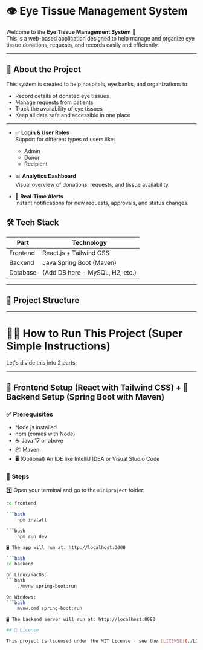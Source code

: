# 👁️ Eye Tissue Management System

Welcome to the **Eye Tissue Management System** 👋  
This is a web-based application designed to help manage and organize eye tissue donations, requests, and records easily and efficiently.

---

## 🌟 About the Project

This system is created to help hospitals, eye banks, and organizations to:

- Record details of donated eye tissues
- Manage requests from patients
- Track the availability of eye tissues
- Keep all data safe and accessible in one place

---

- ✅ **Login & User Roles**  
  Support for different types of users like:
  - Admin
  - Donor
  - Recipient

- 📊 **Analytics Dashboard**  
  Visual overview of donations, requests, and tissue availability.

- 🔔 **Real-Time Alerts**  
  Instant notifications for new requests, approvals, and status changes.

## 🛠️ Tech Stack

| Part      | Technology             |
|-----------|------------------------|
| Frontend  | React.js + Tailwind CSS |
| Backend   | Java Spring Boot (Maven) |
| Database  | (Add DB here - MySQL, H2, etc.) |

---

## 📁 Project Structure


---

# 🧑‍🏫 How to Run This Project (Super Simple Instructions)

Let's divide this into 2 parts:

---

## 🎨 Frontend Setup (React with Tailwind CSS) + 🔧 Backend Setup (Spring Boot with Maven)

### ✅ Prerequisites

- Node.js installed
- npm (comes with Node)
- ☕ Java 17 or above
- 📦 Maven
- 🖥️ (Optional) An IDE like IntelliJ IDEA or Visual Studio Code

### 🚀 Steps

1️⃣ Open your terminal and go to the `miniproject` folder:

```bash
cd frontend

```bash
    npm install

```bash
    npm run dev 

🖥️ The app will run at: http://localhost:3000

```bash
cd backend

On Linux/macOS:
```bash
    ./mvnw spring-boot:run

On Windows:
```bash
    mvnw.cmd spring-boot:run

🖥️ The backend server will run at: http://localhost:8080

## 📄 License

This project is licensed under the MIT License - see the [LICENSE](./LICENSE) file for details.


